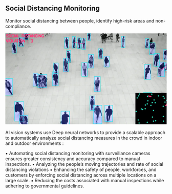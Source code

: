 ## Social Distancing Monitoring

Monitor social distancing between people, identify high-risk areas and non-compliance.

![Demo](demo.png)

AI vision systems use Deep neural networks to provide a scalable approach to automatically analyze social distancing measures in the crowd in indoor and outdoor environments :

▪️ Automating social distancing monitoring with surveillance cameras ensures greater consistency and accuracy compared to manual inspections.
▪️ Analyzing the people’s moving trajectories and rate of social distancing violations
▪️ Enhancing the safety of people, workforces, and customers by enforcing social distancing across multiple locations on a large scale.
▪️ Reducing the costs associated with manual inspections while adhering to governmental guidelines.